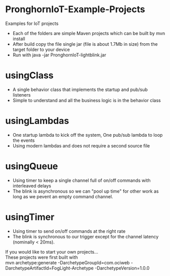 # PronghornIoT-Example-Projects
Examples for  IoT projects

+ Each of the folders are simple Maven projects which can be built by  mvn install
+ After build copy the file single jar (file is about 1.7Mb in size) from the target folder to your device  
+ Run with java -jar PronghornIoT-lightblink.jar

# usingClass

+ A single behavior class that implements the startup and pub/sub listeners
+ Simple to understand and all the business logic is in the behavior class

# usingLambdas

+ One startup lambda to kick off the system, One pub/sub lambda to loop the events
+ Using modern lambdas and does not require a second source file

# usingQueue

+ Using timer to keep a single channel full of on/off commands with interleaved delays
+ The blink is asynchronous so we can "pool up time" for other work as long as we pevent an empty command channel.

# usingTimer

+ Using timer to send on/off commands at the right rate
+ The blink is synchronous to our trigger except for the channel latency (nominally < 20ms).


If you would like to start your own projects...     
These projects were first built with     
mvn archetype:generate -DarchetypeGroupId=com.ociweb -DarchetypeArtifactId=FogLight-Archetype -DarchetypeVersion=1.0.0
